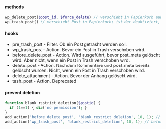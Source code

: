 #### methods
```php
wp_delete_post($post_id, $force_delete) // verschiebt in Papierkorb außer der ist deaktiviert/das Post ist bereits im Papierkorb oder $force_delete ist true
wp_trash_post() // verschiebt Post in Papierkorb; ist der deaktiviert, wird direkt gelöscht
```

#### hooks
- pre_trash_post - Filter. Ob ein Post getrasht werden soll.
- wp_trash_post - Action. Bevor ein Post in Trash verschoben wird.
- before_delete_post - Action. Wird ausgeführt, bevor post_meta gelöscht wird. Aber nicht, wenn ein Post in Trash verschoben wird.
- delete_post - Action. Nachdem Kommentare und post_meta bereits gelöscht wurden. Nicht, wenn ein Post in Trash verschoben wird.
- delete_attachment - Action. Bevor der Anhang gelöscht wird.
- tash_post - Action. Deprecated

#### prevent deletion

```php
function blank_restrict_deletion($postid) {
  if (1==1) { die('no permission'); }
}
add_action('before_delete_post', 'blank_restrict_deletion', 10, 1); // before it is directly deleted
add_action('wp_trash_post', 'blank_restrict_deletion', 10, 1); // before it is moved to trash
```
